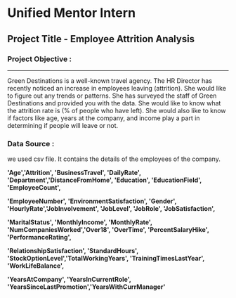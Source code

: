 # Unified Mentor Intern
## Project Title - Employee Attrition Analysis

### Project Objective :
---

Green Destinations is a well-known travel agency. The HR Director has recently noticed an increase in employees leaving (attrition). She would like to figure out any trends or patterns. She has surveyed the staff of Green Destinations and provided you with the data. She would like to know what the attrition rate is (% of people who have left). She would also like to know if factors like age, years at the company, and income play a part in determining if people will leave or not.

### Data Source :

we used csv file. It contains the  details of the employees of the company.

 **'Age','Attrition', 'BusinessTravel', 'DailyRate', 'Department','DistanceFromHome', 'Education', 'EducationField', 'EmployeeCount',**
 
**'EmployeeNumber', 'EnvironmentSatisfaction', 'Gender', 'HourlyRate','JobInvolvement', 'JobLevel', 'JobRole', 'JobSatisfaction',**

**'MaritalStatus', 'MonthlyIncome', 'MonthlyRate', 'NumCompaniesWorked','Over18', 'OverTime', 'PercentSalaryHike', 'PerformanceRating',**

**'RelationshipSatisfaction', 'StandardHours', 'StockOptionLevel','TotalWorkingYears', 'TrainingTimesLastYear', 'WorkLifeBalance',**

**'YearsAtCompany', 'YearsInCurrentRole', 'YearsSinceLastPromotion','YearsWithCurrManager'**
